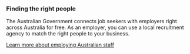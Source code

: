 ### Finding the right people

The Australian Government connects job seekers with employers right across Australia for free. As an employer, you can use a local recruitment agency to match the right people to your business.

[Learn more about employing Australian staff](#)

